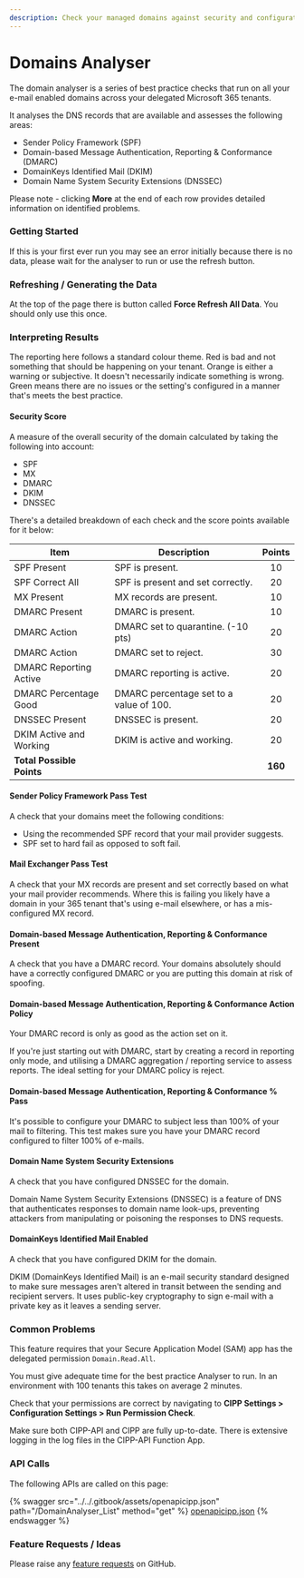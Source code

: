 ```yaml
---
description: Check your managed domains against security and configuration best practices.
---
```


# Domains Analyser

The domain analyser is a series of best practice checks that run on all your e-mail enabled domains across your delegated Microsoft 365 tenants.

It analyses the DNS records that are available and assesses the following areas:

* Sender Policy Framework (SPF)
* Domain-based Message Authentication, Reporting & Conformance (DMARC)
* DomainKeys Identified Mail (DKIM)
* Domain Name System Security Extensions (DNSSEC)

Please note - clicking **More** at the end of each row provides detailed information on identified problems.

### Getting Started

If this is your first ever run you may see an error initially because there is no data, please wait for the analyser to run or use the refresh button.

### Refreshing / Generating the Data

At the top of the page there is button called **Force Refresh All Data**. You should only use this once.

### Interpreting Results

The reporting here follows a standard colour theme. Red is bad and not something that should be happening on your tenant. Orange is either a warning or subjective. It doesn't necessarily indicate something is wrong. Green means there are no issues or the setting's configured in a manner that's meets the best practice.

#### Security Score

A measure of the overall security of the domain calculated by taking the following into account:

* SPF
* MX
* DMARC
* DKIM
* DNSSEC

There's a detailed breakdown of each check and the score points available for it below:

| Item                      | Description                             |  Points |
| ------------------------- | --------------------------------------- | :-----: |
| SPF Present               | SPF is present.                         |    10   |
| SPF Correct All           | SPF is present and set correctly.       |    20   |
| MX Present                | MX records are present.                 |    10   |
| DMARC Present             | DMARC is present.                       |    10   |
| DMARC Action              | DMARC set to quarantine. (-10 pts)      |    20   |
| DMARC Action              | DMARC set to reject.                    |    30   |
| DMARC Reporting Active    | DMARC reporting is active.              |    20   |
| DMARC Percentage Good     | DMARC percentage set to a value of 100. |    20   |
| DNSSEC Present            | DNSSEC is present.                      |    20   |
| DKIM Active and Working   | DKIM is active and working.             |    20   |
| **Total Possible Points** |                                         | **160** |

#### Sender Policy Framework Pass Test

A check that your domains meet the following conditions:

* Using the recommended SPF record that your mail provider suggests.
* SPF set to hard fail as opposed to soft fail.

#### Mail Exchanger Pass Test

A check that your MX records are present and set correctly based on what your mail provider recommends. Where this is failing you likely have a domain in your 365 tenant that's using e-mail elsewhere, or has a mis-configured MX record.

#### Domain-based Message Authentication, Reporting & Conformance Present

A check that you have a DMARC record. Your domains absolutely should have a correctly configured DMARC or you are putting this domain at risk of spoofing.

#### Domain-based Message Authentication, Reporting & Conformance Action Policy

Your DMARC record is only as good as the action set on it.

If you're just starting out with DMARC, start by creating a record in reporting only mode, and utilising a DMARC aggregation / reporting service to assess reports. The ideal setting for your DMARC policy is reject.

#### Domain-based Message Authentication, Reporting & Conformance % Pass

It's possible to configure your DMARC to subject less than 100% of your mail to filtering. This test makes sure you have your DMARC record configured to filter 100% of e-mails.

#### Domain Name System Security Extensions

A check that you have configured DNSSEC for the domain.

Domain Name System Security Extensions (DNSSEC) is a feature of DNS that authenticates responses to domain name look-ups, preventing attackers from manipulating or poisoning the responses to DNS requests.

#### DomainKeys Identified Mail Enabled

A check that you have configured DKIM for the domain.

DKIM (DomainKeys Identified Mail) is an e-mail security standard designed to make sure messages aren't altered in transit between the sending and recipient servers. It uses public-key cryptography to sign e-mail with a private key as it leaves a sending server.

### Common Problems

This feature requires that your Secure Application Model (SAM) app has the delegated permission `Domain.Read.All`.

You must give adequate time for the best practice Analyser to run. In an environment with 100 tenants this takes on average 2 minutes.

Check that your permissions are correct by navigating to **CIPP Settings > Configuration Settings > Run Permission Check**.

Make sure both CIPP-API and CIPP are fully up-to-date. There is extensive logging in the log files in the CIPP-API Function App.

### API Calls

The following APIs are called on this page:

{% swagger src="../../.gitbook/assets/openapicipp.json" path="/DomainAnalyser_List" method="get" %}
[openapicipp.json](../../.gitbook/assets/openapicipp.json)
{% endswagger %}

### Feature Requests / Ideas

Please raise any [feature requests](https://github.com/KelvinTegelaar/CIPP/issues/new?assignees=\&labels=\&template=feature\_request.md\&title=FEATURE+REQUEST%3A+) on GitHub.

